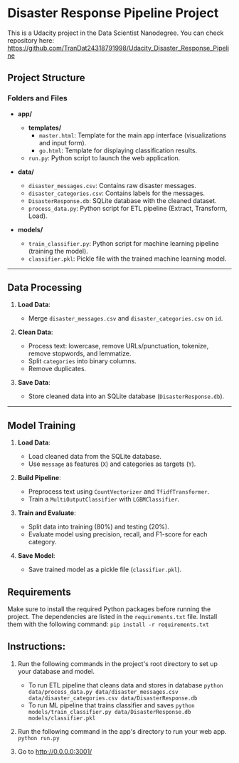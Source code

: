 # Disaster Response Pipeline Project
This is a Udacity project in the Data Scientist Nanodegree.
You can check repository here:
https://github.com/TranDat24318791998/Udacity_Disaster_Response_Pipeline

## **Project Structure**

### **Folders and Files**
- **app/**
  - **templates/**
    - `master.html`: Template for the main app interface (visualizations and input form).
    - `go.html`: Template for displaying classification results.
  - `run.py`: Python script to launch the web application.
  
- **data/**
  - `disaster_messages.csv`: Contains raw disaster messages.
  - `disaster_categories.csv`: Contains labels for the messages.
  - `DisasterResponse.db`: SQLite database with the cleaned dataset.
  - `process_data.py`: Python script for ETL pipeline (Extract, Transform, Load).

- **models/**
  - `train_classifier.py`: Python script for machine learning pipeline (training the model).
  - `classifier.pkl`: Pickle file with the trained machine learning model.

---

## Data Processing
1. **Load Data**:
   - Merge `disaster_messages.csv` and `disaster_categories.csv` on `id`.

2. **Clean Data**:
   - Process text: lowercase, remove URLs/punctuation, tokenize, remove stopwords, and lemmatize.
   - Split `categories` into binary columns.
   - Remove duplicates.

3. **Save Data**:
   - Store cleaned data into an SQLite database (`DisasterResponse.db`).

---

## Model Training
1. **Load Data**:
   - Load cleaned data from the SQLite database.
   - Use `message` as features (`X`) and categories as targets (`Y`).

2. **Build Pipeline**:
   - Preprocess text using `CountVectorizer` and `TfidfTransformer`.
   - Train a `MultiOutputClassifier` with `LGBMClassifier`.

3. **Train and Evaluate**:
   - Split data into training (80%) and testing (20%).
   - Evaluate model using precision, recall, and F1-score for each category.

4. **Save Model**:
   - Save trained model as a pickle file (`classifier.pkl`).


## **Requirements**

Make sure to install the required Python packages before running the project. The dependencies are listed in the `requirements.txt` file. Install them with the following command:
`pip install -r requirements.txt`

## **Instructions**:
1. Run the following commands in the project's root directory to set up your database and model.

    - To run ETL pipeline that cleans data and stores in database
        `python data/process_data.py data/disaster_messages.csv data/disaster_categories.csv data/DisasterResponse.db`
    - To run ML pipeline that trains classifier and saves
        `python models/train_classifier.py data/DisasterResponse.db models/classifier.pkl`

2. Run the following command in the app's directory to run your web app.
    `python run.py`

3. Go to http://0.0.0.0:3001/
